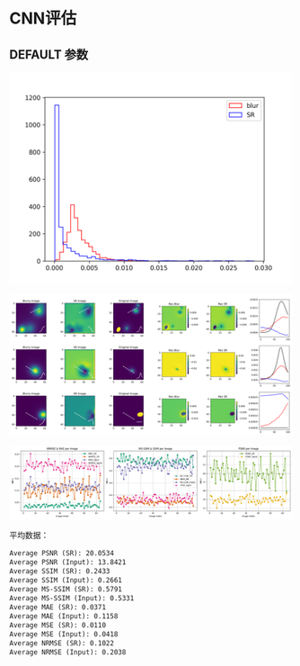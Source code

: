 # CNN评估

## DEFAULT 参数

![LOSS分布图](Eval_loss_CNN_EXP01_jsdiv.png)

![Lineprofile图](Eval_distribution_CNN_EXP01.png)

![评估图](evaluation_plots_CNN_EXP01.png)

平均数据：

```
Average PSNR (SR): 20.0534
Average PSNR (Input): 13.8421
Average SSIM (SR): 0.2433
Average SSIM (Input): 0.2661
Average MS-SSIM (SR): 0.5791
Average MS-SSIM (Input): 0.5331
Average MAE (SR): 0.0371
Average MAE (Input): 0.1158
Average MSE (SR): 0.0110
Average MSE (Input): 0.0418
Average NRMSE (SR): 0.1022
Average NRMSE (Input): 0.2038
```